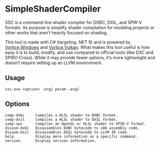# SimpleShaderCompiler

SSC is a command-line shader compiler for DXBC, DXIL, and SPIR-V formats. Its purpose is simplify shader compilation for modding projects or other works that aren’t heavily focused on shading.

This tool is made with C# (targeting .NET 9) and is powered by [Vortice.Windows](https://github.com/amerkoleci/Vortice.Windows) and [Vortice.Vulkan](https://github.com/amerkoleci/Vortice.Vulkan). What makes this tool useful is how easy it is to build, modify, and use compared to official tools (like DXC and SPIRV-Cross). While it may provide fewer options, it’s more lightweight and doesn’t require setting up an LLVM environment.

## Usage

```
ssc.exe <option> -arg1 param -arg2
```

## Options

```
comp-dxbc     Compiles a HLSL shader to DXBC format.
comp-dxil     Compiles a HLSL shader to DXIL format.
comp-spv      Compiles an OpenGL or HLSL shader to SPIR-V format.
disasm-dxbc   Disassembles DXBC bytecode to x86 assembly code.
disasm-dxil   Disassembles DXIL bytecode to LLVM IR code.
help          Display more information on a specific command.
version       Display version information.
```
